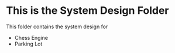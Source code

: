 <h1>This is the System Design Folder</h1>

This folder contains the system design for
<ul>
  <li>Chess Engine</li>
  <li>Parking Lot</li>
</ul>
